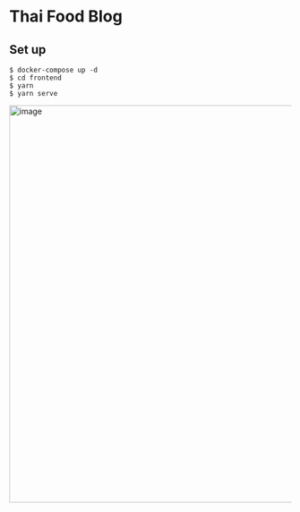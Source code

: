 # Thai Food Blog

## Set up
```
$ docker-compose up -d
$ cd frontend
$ yarn 
$ yarn serve
```
<img width="710" alt="image" src="https://github.com/tenshiro007/thai_food_blog/assets/85775989/224ea81d-4375-436d-958b-984fc391f1c2">
